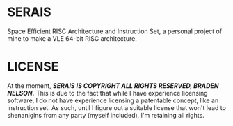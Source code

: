 # SERAIS
Space Efficient RISC Architecture and Instruction Set, a personal project of mine to make a VLE 64-bit RISC architecture.

# LICENSE
At the moment, ***SERAIS IS COPYRIGHT ALL RIGHTS RESERVED, BRADEN NELSON.***
This is due to the fact that while I have experience licensing software, I do not have experience licensing a patentable concept, like an instruction set. As such, until I figure out a suitable license that won't lead to shenanigins from any party (myself included), I'm retaining all rights.
